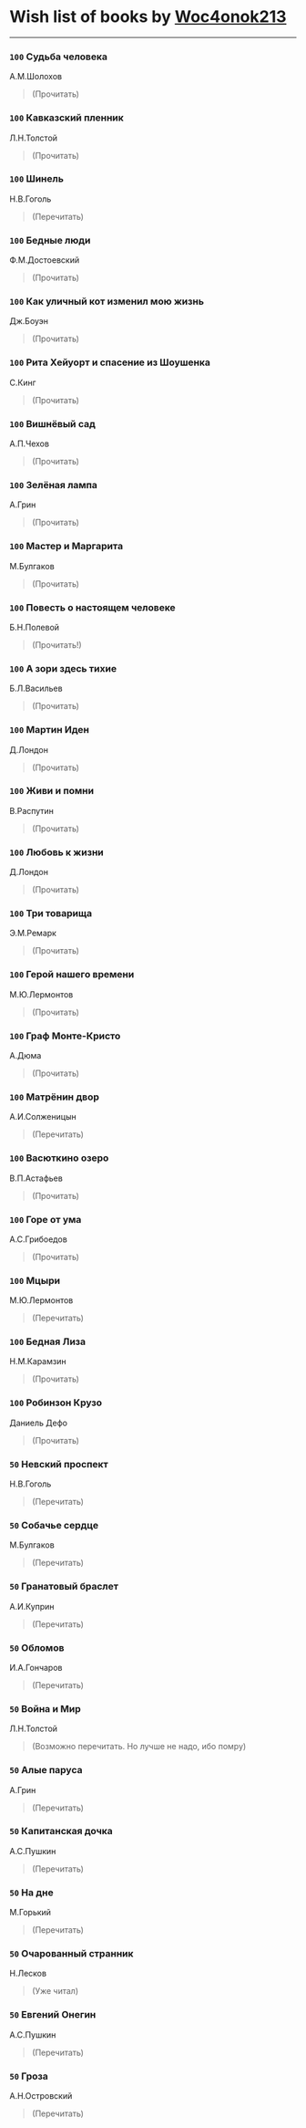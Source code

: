# Wish list of books by [Woc4onok213](https://plus.google.com/u/0/103474005216004236389/)
---

### `100` Судьба человека
А.М.Шолохов
> (Прочитать)

### `100` Кавказский пленник
Л.Н.Толстой
> (Прочитать)

### `100` Шинель
Н.В.Гоголь
> (Перечитать)

### `100` Бедные люди
Ф.М.Достоевский
> (Прочитать)

### `100` Как уличный кот изменил мою жизнь
Дж.Боуэн
> (Прочитать)

### `100` Рита Хейуорт и спасение из Шоушенка
С.Кинг
> (Прочитать)

### `100` Вишнёвый сад
А.П.Чехов
> (Прочитать)

### `100` Зелёная лампа
А.Грин
> (Прочитать)

### `100` Мастер и Маргарита
М.Булгаков
> (Прочитать)

### `100` Повесть о настоящем человеке
Б.Н.Полевой
> (Прочитать!)

### `100` А зори здесь тихие
Б.Л.Васильев
> (Прочитать)

### `100` Мартин Иден
Д.Лондон
> (Прочитать)

### `100` Живи и помни
В.Распутин
> (Прочитать)

### `100` Любовь к жизни
Д.Лондон
> (Прочитать)

### `100` Три товарища
Э.М.Ремарк
> (Прочитать)

### `100` Герой нашего времени
М.Ю.Лермонтов
> (Прочитать)

### `100` Граф Монте-Кристо
А.Дюма
> (Прочитать)

### `100` Матрёнин двор
А.И.Солженицын
> (Перечитать)

### `100` Васюткино озеро
В.П.Астафьев
> (Прочитать)

### `100` Горе от ума
А.С.Грибоедов
> (Прочитать)

### `100` Мцыри
М.Ю.Лермонтов
> (Перечитать)

### `100` Бедная Лиза
Н.М.Карамзин
> (Прочитать)

### `100` Робинзон Крузо
Даниель Дефо
> (Прочитать)

### `50` Невский проспект
Н.В.Гоголь
> (Перечитать)

### `50` Собачье сердце
М.Булгаков
> (Перечитать)

### `50` Гранатовый браслет
А.И.Куприн
> (Перечитать)

### `50` Обломов
И.А.Гончаров
> (Перечитать)

### `50` Война и Мир
Л.Н.Толстой
> (Возможно перечитать. Но лучше не надо, ибо помру)

### `50` Алые паруса
А.Грин
> (Перечитать)

### `50` Капитанская дочка
А.С.Пушкин
> (Перечитать)

### `50` На дне
М.Горький
> (Перечитать)

### `50` Очарованный странник
Н.Лесков
> (Уже читал)

### `50` Евгений Онегин
А.С.Пушкин
> (Перечитать)

### `50` Гроза
А.Н.Островский
> (Перечитать)

